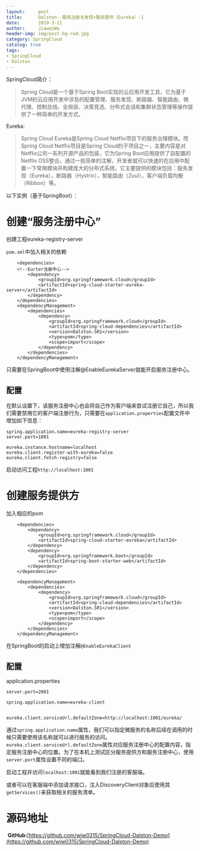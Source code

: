 ```yaml
---
layout:     post                  
title:      Dalston--服务注册与发现+服务提供（Eureka）-1  
date:       2019-3-21             
author:     JiaweiWu        
header-img: img/post-bg-rwd.jpg  
category: SpringCloud   
catalog: true  
tags:                             
- SpringCloud
- Dalston
---
```


SpringCloud简介：

> Spring Cloud是一个基于Spring Boot实现的云应用开发工具，它为基于JVM的云应用开发中涉及的配置管理、服务发现、断路器、智能路由、微代理、控制总线、全局锁、决策竞选、分布式会话和集群状态管理等操作提供了一种简单的开发方式。

Eureka:

> Spring Cloud Eureka是Spring Cloud Netflix项目下的服务治理模块。而Spring Cloud Netflix项目是Spring Cloud的子项目之一，主要内容是对Netflix公司一系列开源产品的包装，它为Spring Boot应用提供了自配置的Netflix OSS整合。通过一些简单的注解，开发者就可以快速的在应用中配置一下常用模块并构建庞大的分布式系统。它主要提供的模块包括：服务发现（Eureka），断路器（Hystrix），智能路由（Zuul），客户端负载均衡（Ribbon）等。

以下实例（基于SpringBoot）：

# 创建“服务注册中心”

创建工程eureka-registry-server

`pom.xml`中加入相关的依赖

```
    <dependencies>
    <!--Eurter注册中心-->
		<dependency>
			<groupId>org.springframework.cloud</groupId>
			<artifactId>spring-cloud-starter-eureka-server</artifactId>
		</dependency>
	</dependencies>
	<dependencyManagement>
		<dependencies>
			<dependency>
				<groupId>org.springframework.cloud</groupId>
				<artifactId>spring-cloud-dependencies</artifactId>
				<version>Dalston.SR1</version>
				<type>pom</type>
				<scope>import</scope>
			</dependency>
		</dependencies>
	</dependencyManagement>
```
只需要在SpringBoot中使用注解@EnableEurekaServer就能开启服务注册中心。

## 配置
在默认设置下，该服务注册中心也会将自己作为客户端来尝试注册它自己，所以我们需要禁用它的客户端注册行为，只需要在`application.properties`配置文件中增加如下信息：

```
spring.application.name=eureka-registry-server
server.port=1001

eureka.instance.hostname=localhost
eureka.client.register-with-eureka=false
eureka.client.fetch-registry=false
```

启动访问工程`http://localhost:1001`


# 创建服务提供方

加入相应的pom

```
	<dependencies>
		<dependency>
			<groupId>org.springframework.cloud</groupId>
			<artifactId>spring-cloud-starter-eureka</artifactId>
		</dependency>
		<dependency>
			<groupId>org.springframework.boot</groupId>
			<artifactId>spring-boot-starter-web</artifactId>
		</dependency>
	</dependencies>

	<dependencyManagement>
		<dependencies>
			<dependency>
				<groupId>org.springframework.cloud</groupId>
				<artifactId>spring-cloud-dependencies</artifactId>
				<version>Dalston.SR1</version>
				<type>pom</type>
				<scope>import</scope>
			</dependency>
		</dependencies>
	</dependencyManagement>
```


在SpringBoot的启动上增加注解`@EnableEurekaClient`

## 配置

application.properties

```
server.port=2001

spring.application.name=eureka-client


eureka.client.serviceUrl.defaultZone=http://localhost:1001/eureka/

```

通过`spring.application.name`属性，我们可以指定微服务的名称后续在调用的时候只需要使用该名称就可以进行服务的访问。`eureka.client.serviceUrl.defaultZone`属性对应服务注册中心的配置内容，指定服务注册中心的位置。为了在本机上测试区分服务提供方和服务注册中心，使用`server.port`属性设置不同的端口。

启动工程并访问`localhost:1001`就能看到我们注册的客服端。

或者可以在客服端中添加请求接口，注入DiscoveryClient对象后使用其`getServices()`来获取相关的服务清单。

# 源码地址
 **GitHub:**[https://github.com/wjw0315/SpringCloud-Dalston-Demo](https://github.com/wjw0315/SpringCloud-Dalston-Demo)